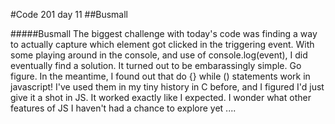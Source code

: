 #Code 201 day 11
##Busmall

#####Busmall
The biggest challenge with today's code was finding a way to actually capture which element got clicked in the triggering event. With some playing around in the console, and use of console.log(event), I did eventually find a solution. It turned out to be embarassingly simple. Go figure. In the meantime, I found out that do {} while () statements work in javascript! I've used them in my tiny history in C before, and I figured I'd just give it a shot in JS. It worked exactly like I expected. I wonder what other features of JS I haven't had a chance to explore yet ....